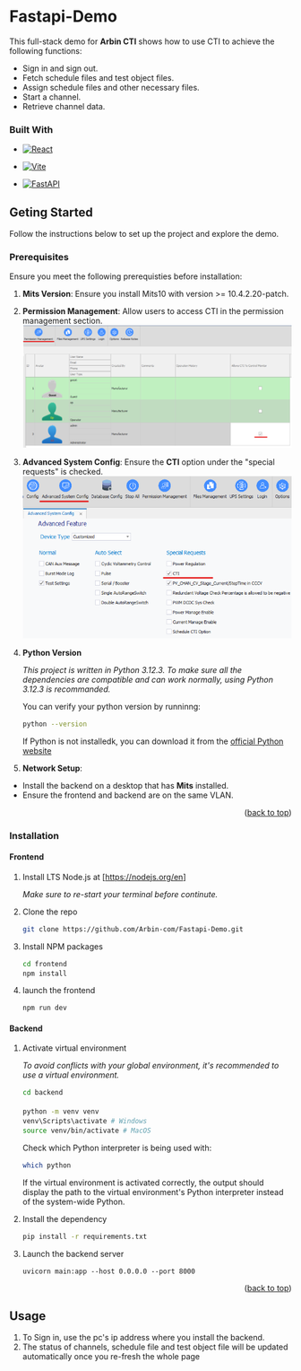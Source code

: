 # Fastapi-Demo

<a id="readme-top"></a>

<!-- About The Demo -->

This full-stack demo for **Arbin CTI** shows how to use CTI to achieve the following functions:

- Sign in and sign out.
- Fetch schedule files and test object files.
- Assign schedule files and other necessary files.
- Start a channel.
- Retrieve channel data.

### Built With

- [![React][React.js]][React-url]

- [![Vite][Vite-icon]][Vite-url]

- [![FastAPI][FastAPI-icon]][FastAPI-url]

<!-- Getting Started -->

## Geting Started

Follow the instructions below to set up the project and explore the demo.

### Prerequisites

Ensure you meet the following prerequisties before installation:

1. **Mits Version**: Ensure you install Mits10 with version >= 10.4.2.20-patch.

2. **Permission Management**: Allow users to access CTI in the permission management section.
   ![](img/permission.png)

3. **Advanced System Config**: Ensure the **CTI** option under the "special requests" is checked.
   ![](img/advanced_config.png)

4. **Python Version**

   _This project is written in Python 3.12.3. To make sure all the dependencies are compatible and can work normally, using Python 3.12.3 is recommanded._

   You can verify your python version by runninng:

   ```sh
   python --version
   ```

   If Python is not installedk, you can download it from the [official Python website](https://www.python.org/)

5. **Network Setup**:

- Install the backend on a desktop that has **Mits** installed.
- Ensure the frontend and backend are on the same VLAN.

<p align="right">(<a href="#readme-top">back to top</a>)</p>

### Installation

#### Frontend

1. Install LTS Node.js at [https://nodejs.org/en]

   _Make sure to re-start your terminal before continute._

2. Clone the repo
   ```sh
   git clone https://github.com/Arbin-com/Fastapi-Demo.git
   ```
3. Install NPM packages
   ```sh
   cd frontend
   npm install
   ```
4. launch the frontend
   ```sh
   npm run dev
   ```

#### Backend

1. Activate virtual environment

   _To avoid conflicts with your global environment, it's recommended to use a virtual environment._

   ```sh
   cd backend

   python -m venv venv
   venv\Scripts\activate # Windows
   source venv/bin/activate # MacOS
   ```

   Check which Python interpreter is being used with:

   ```sh
   which python
   ```

   If the virtual environment is activated correctly, the output should display the path to the virtual environment's Python interpreter instead of the system-wide Python.

2. Install the dependency
   ```sh
   pip install -r requirements.txt
   ```
3. Launch the backend server
   ```
   uvicorn main:app --host 0.0.0.0 --port 8000
   ```

<p align="right">(<a href="#readme-top">back to top</a>)</p>

<!-- Usage -->

## Usage

1. To Sign in, use the pc's ip address where you install the backend.
2. The status of channels, schedule file and test object file will be updated automatically once you re-fresh the whole page

<!-- MARKDOWN LINKS & IMAGES -->
<!-- https://www.markdownguide.org/basic-syntax/#reference-style-links -->

[React.js]: https://img.shields.io/badge/React-20232A?style=for-the-badge&logo=react&logoColor=61DAFB
[React-url]: https://reactjs.org/
[FastAPI-icon]: https://img.shields.io/badge/FastAPI-009688?style=for-the-badge&logo=fastapi&logoColor=white
[FastAPI-url]: https://fastapi.tiangolo.com/
[Vite-icon]: https://img.shields.io/badge/Vite-646CFF?style=for-the-badge&logo=vite&logoColor=white
[Vite-url]: https://vite.dev/
